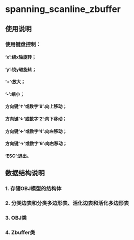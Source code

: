 # spanning_scanline_zbuffer

## 使用说明
### 使用键盘控制：
#### ‘x’:绕x轴旋转；
#### ‘y’:绕y轴旋转；
#### ‘+’:放大；
#### ‘-’:缩小；
#### 方向键‘↑’或数字‘8’:向上移动；
#### 方向键‘↓’或数字‘2’:向下移动；
#### 方向键‘←’或数字‘4’:向左移动；
#### 方向键‘→’或数字‘6’:向右移动；
#### ‘ESC’:退出。

## 数据结构说明
### 1.	存储OBJ模型的结构体
### 2.	分类边表和分类多边形表、活化边表和活化多边形表
### 3.	OBJ类
### 4.	Zbuffer类
